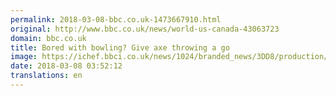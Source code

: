 ```yaml
---
permalink: 2018-03-08-bbc.co.uk-1473667910.html
original: http://www.bbc.co.uk/news/world-us-canada-43063723
domain: bbc.co.uk
title: Bored with bowling? Give axe throwing a go
image: https://ichef.bbci.co.uk/news/1024/branded_news/3DD8/production/_100323851_p060flfp.jpg
date: 2018-03-08 03:52:12
translations: en
---
```


